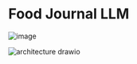 # Food Journal LLM


![image](https://github.com/lab176344/foodjournal_llm/assets/23631821/aa385430-7e0f-4a85-a1ea-7183e03be1b9)


![architecture drawio](https://github.com/lab176344/foodjournal_llm/assets/23631821/00e2a55e-8bd3-4d60-a220-bf1606a2768c)
